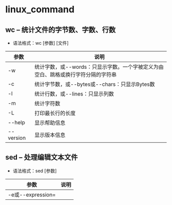 # linux_command


## wc – 统计文件的字节数、字数、行数

* 语法格式：wc [参数] [文件]

| 参数      | 说明                                                                              |
| --------- | --------------------------------------------------------------------------------- |
| -w        | 统计字数，或--words：只显示字数。一个字被定义为由空白、跳格或换行字符分隔的字符串 |
| -c        | 统计字节数，或--bytes或--chars：只显示Bytes数                                     |
| -l        | 统计行数，或--lines：只显示列数                                                   |
| -m        | 统计字符数                                                                        |
| -L        | 打印最长行的长度                                                                  |
| --help    | 显示帮助信息                                                                      |
| --version | 显示版本信息                                                                      |


## sed – 处理编辑文本文件

* 语法格式：sed [参数]

| 参数                                | 说明                                         |
| ----------------------------------- | -------------------------------------------- |
| -e或--expression=<script>           | 以选项中指定的script来处理输入的文本文件     |
| -f<script文件>或--file=<script文件> | 以选项中指定的script文件来处理输入的文本文件 |
| -h或--help                          | 显示帮助                                     |
| -n或--quiet或--silent               | 仅显示script处理后的结果                     |
| -V或--version                       | 显示版本信息                                 |

```bash
# 删除第一行
sed -i '1d' filename
# 范围删除，删除1-3行
sed -i '1,3d' filename
# 删除第n行
sed -i 'nd' filename
# 将第2-5行的内容取代成为No 2-5 number
nl /dir | sed '2,5c No 2-5 number'
```

## ls – 显示指定工作目录下的内容及属性信息

* 语法格式: ls [选项] [文件]

| 参数 | 说明                                             |
| ---- | ------------------------------------------------ |
| -a   | 显示所有文件及目录 (包括以“.”开头的隐藏文件)     |
| -l   | 使用长格式列出文件及目录信息                     |
| -r   | 将文件以相反次序显示(默认依英文字母次序)         |
| -t   | 根据最后的修改时间排序                           |
| -A   | 同 -a ，但不列出 “.” (当前目录) 及 “..” (父目录) |
| -S   | 根据文件大小排序                                 |
| -R   | 递归列出所有子目录                               |

```bash
# 查看某个文件大小
ls -sh filename

# 列出当前工作目录下所有名称是 “s” 开头的文件 
ls -ltr s*

# 列出当前工作目录下所有文件及目录并以文件的大小进行排序
ls -AS
```

## head

* 语法格式：head [参数] [文件]

| 参数 | 说明                           |
| ---- | ------------------------------ |
| -n   | 后面接数字，代表显示几行的意思 |
| -c   | 指定显示头部内容的字符数       |
| -v   | 总是显示文件名的头信息         |
| -q   | 不显示文件名的头信息           |

```bash
# 显示前两行内容并显示文件头信息
head -v -n 2 test.txt 
==> test.txt <==
hello world
hello linuxcool
```